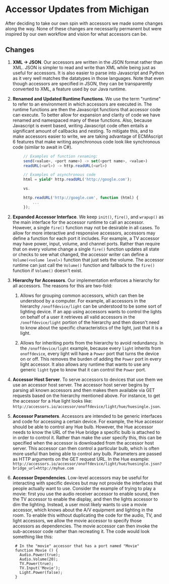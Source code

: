 Accessor Updates from Michigan
==============================

After deciding to take our own spin with accessors we made some changes along
the way. None of these changes are necessarily permanent but were inspired
by our own workflow and vision for what accessors can be.


Changes
-------

1. **XML -> JSON**. Our accessors are written in the JSON format rather than
XML. JSON is simpler to read and write than XML while being just as useful for accessors.
It is also easier to parse into Javascript and Python as it very well matches
the datatypes in those languages. Note that even though accessors are specified
in JSON, they can be transparently converted to XML, a feature used by our Java
runtime.

2. **Renamed and Updated Runtime Functions**. We use the term "runtime" to refer to an
environment in which accessors are executed in. The runtime functions are
then the Javascript functions that accessor code can execute. To better allow
for expansion and clarity of code we have renamed and namespaced many of these
functions. Also, because Javascript is event based, writing Javascript code
often entails a significant amount of callbacks and nesting. To mitigate this,
and to make accessors easier to write, we are taking advantage of ECMAscript
6 features that make writing asynchronous code look like synchronous code
(similar to await in C#).

```javascript
        // Examples of function renaming:
        send(<value>, <port name>) -> set(<port name>, <value>)
        readURL(<url>) -> http.readURL(<url>)

        // Examples of asynchronous code
        html = yield* http.readURL('http://google.com');

        vs.

        http.readURL('http://google.com', function (html) {
        	...
        });
```

2. **Expanded Accessor Interface**. We keep `init()`, `fire()`, and `wrapup()`
as the main interface for the accessor runtime to call an accessor. However,
a single `fire()` function may not be desirable in all cases. To allow for
more interactive and responsive accessors, accessors may define a function
for each port it includes. For example, a TV accessor may have power, input,
volume, and channel ports. Rather than require that on every volume change
a single `fire()` function updates all state or checks to see what changed,
the accessor writer can define a `Volume(<volume level>)` function that
just sets the volume. The accessor runtime can just call the `Volume()` function
and fallback to the `fire()` function if `Volume()` doesn't exist.


3. **Hierarchy for Accessors**. Our implementation enforces a hierarchy for
all accessors. The reasons for this are two-fold:

    1. Allows for grouping common accessors, which can then be understood by
    a computer. For example, all accessors in the hierarchy `/onoffdevice/light`
    can be understood to be some sort of lighting device. If an app using
    accessors wants to control the lights on behalf of a user it retrieves all
    valid accessors in the `/onoffdevice/light` portion of the hierarchy and
    then doesn't need to know about the specific characteristics of the light,
    just that it is a light.

    2. Allows for inheriting ports from the hierarchy to avoid redundancy. In
    the `/onoffdevice/light` example, because every `light` inherits from
    `onoffdevice`, every light will have a `Power` port that turns the
    device on or off. This removes the burden of adding the `Power` port in
    every light accessor. It also allows any runtime that wants to use
    any generic `light` type to know that it can control the `Power` port.


4. **Accessor Host Server**. To serve accessors to devices that use them
we use an accessor host server. The accessor host server begins by parsing all
known accessors and then makes them available via GET requests based on
the hierarchy mentioned above. For instance, to get the accessor for a Hue
light looks like: `http://accessors.io/accessor/onoffdevice/light/hue/huesingle.json`.


5. **Accessor Parameters**. Accessors are intended to be generic interfaces and
code for accessing a certain device. For example, the Hue accessor should be
able to control any Hue bulb. However, the Hue accessor needs to know the URL
of the Hue bridge a specific bulb is attached to in order to control it. Rather
than make the user specify this, this can be specified when the accessor is
downloaded from the accessor host server. This accessor can then
control a particular bulb, which is often more useful than being able
to control any bulb. Parameters are passed as HTTP arguments on the GET request
URL. In the Hue example:
`http://accessors.io/accessor/onoffdevice/light/hue/huesingle.json?bridge_url=http://myhue.com`


6. **Accessor Dependencies**. Low-level accessors may be useful for interacting
with specific devices but may not provide the interfaces that people actually
want to use. Consider the example of trying to play a movie: first you use
the audio receiver accessor to enable sound, then the TV accessor to enable the
display, and then the lights accessor to dim the lighting. Instead, a user most likely
wants to use a movie accessor, which knows about the A/V equipment and lighting in the
room. To enable this without duplicating the code
for the audio, TV, and light accessors, we allow the movie accessor to specify
those accessors as dependencies. The movie accessor can then invoke the
sub-accessor code rather than recreating it. The code would look something like
this:

        # In the "movie" accessor that has a port named "Movie"
        function Movie () {
          Audio.Power(true);
          Audio.Volume(20);
          TV.Power(true);
          TV.Input('Movie');
          Light.Power(false);
        }






